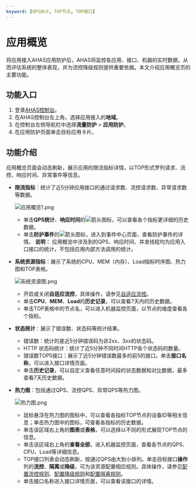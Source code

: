 ```yaml
---
keyword: [QPS统计, TOP节点, TOP接口]
---
```


# 应用概览

将应用接入AHAS应用防护后，AHAS将监控各应用、接口、机器的实时数据，从而评估系统的整体表现，并为流控降级规则提供重要依据。本文介绍应用概览页的主要功能。

## 功能入口

1.  登录[AHAS控制台](https://ahas.console.aliyun.com/)。
2.  在AHAS控制台左上角，选择应用接入的**地域**。
3.  在控制台左侧导航栏中选择**流量防护** \> **应用防护**。
4.  在应用防护页面单击目标应用卡片。

## 功能介绍

应用概览页面会动态刷新，展示应用的限流指标详情，以TOP形式罗列请求、流控、响应时间、异常事件等信息。

-   **限流指标**：统计了近5分钟应用接口的通过请求数、流控请求数、异常请求数等数据。

    ![应用概览1.png](https://static-aliyun-doc.oss-accelerate.aliyuncs.com/assets/img/zh-CN/2989800161/p209464.png)

    -   单击**QPS统计**、**响应时间**的![箭头](https://static-aliyun-doc.oss-accelerate.aliyuncs.com/assets/img/zh-CN/1833858951/p134465.png)图标，可以查看各个指标更详细的历史数据。
    -   单击**防护事件**的![箭头](https://static-aliyun-doc.oss-accelerate.aliyuncs.com/assets/img/zh-CN/1833858951/p134465.png)图标，进入到事件中心页面，查看防护事件的详情。
    **说明：** 应用概览中涉及到的QPS、响应时间、并发线程均为应用入口接口的统计，不包括应用内部方法调用的统计。

-   **系统资源指标**：展示了系统的CPU、MEM（内存）、Load指标时序图、热力图和TOP表格。

    ![系统资源图.png](https://static-aliyun-doc.oss-accelerate.aliyuncs.com/assets/img/zh-CN/2989800161/p211311.png)

    -   开启或关闭**自适应流控**，具体操作，请参见[自适应流控](/cn.zh-CN/流量防护/应用防护/配置规则/自适应流控.md)。
    -   单击**CPU**、**MEM**、**Load**的**历史记录**，可以查看7天内的历史数据。
    -   单击TOP表格中的节点名，可以进入机器监控页面，以节点的维度查看各个指标。
-   **状态统计**：展示了错误数、状态码等统计结果。
    -   错误数：统计的是近5分钟错误码为非2xx、3xx的状态码。
    -   HTTP 状态码统计：统计了近5分钟不同时间HTTP各个状态码的数量。
    -   错误数TOP5接口：展示了近5分钟错误数最多的前5的接口。单击**接口名称**，可以进入接口详情页面。
    -   单击**历史记录**，可以自定义查看任意时间段的状态数据和对比数据，最多查看7天历史数据。
-   **热力图**：包括通过QPS、流控QPS、异常QPS等热力图。

    ![热力图.png](https://static-aliyun-doc.oss-accelerate.aliyuncs.com/assets/img/zh-CN/2989800161/p211228.png)

    -   鼠标悬浮在热力图的图标中，可以查看各指标TOP节点的设备ID等相关信息；单击热力图中的图标，可查看各指标的历史数据。
    -   单击该区域右上角的**图表**或**表格**，可以选择以不同的形式展现TOP节点的信息。
    -   单击该区域右上角的**查看全部**，进入机器监控页面，查看各节点的QPS、CPU、Load等详细信息。
    -   TOP接口列表会动态刷新，按通过QPS由大到小排列。单击目标接口**操作**列的**流控**、**隔离**或**降级**，可为该资源配置相应规则。具体操作，请参见[配置流控规则](/cn.zh-CN/流量防护/应用防护/配置规则/配置流控规则.md)、[配置降级规则](/cn.zh-CN/流量防护/应用防护/配置规则/配置降级规则.md)和[配置隔离规则](/cn.zh-CN/流量防护/应用防护/配置规则/配置隔离规则.md)。
    -   单击接口名称进入接口详情页面，可以查看该接口的详情。


